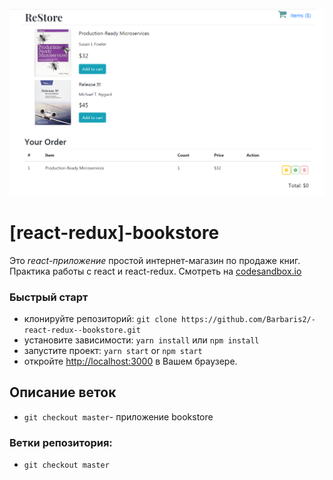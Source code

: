 ![](https://github.com/Barbaris2/-react-redux--bookstore/blob/master/image/bookstore.bmp)

# [react-redux]-bookstore

Это _react-приложение_ простой интернет-магазин по продаже книг. Практика работы с react и react-redux. Смотреть на [codesandbox.io](https://27ui1.csb.app/)

### Быстрый старт

- клонируйте репозиторий: `git clone https://github.com/Barbaris2/-react-redux--bookstore.git`
- установите зависимости: `yarn install` или `npm install`
- запустите проект: `yarn start` or `npm start`
- откройте [http://localhost:3000](http://localhost:3000) в Вашем браузере.

## Описание веток

- `git checkout master`- приложение bookstore

### Ветки репозитория:

- `git checkout master`
